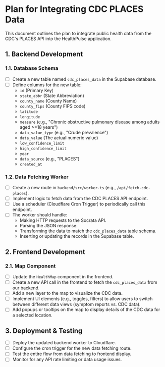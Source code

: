 # Plan for Integrating CDC PLACES Data

This document outlines the plan to integrate public health data from the CDC's PLACES API into the HealthPulse application.

## 1. Backend Development

### 1.1. Database Schema
- [ ] Create a new table named `cdc_places_data` in the Supabase database.
- [ ] Define columns for the new table:
    - `id` (Primary Key)
    - `state_abbr` (State Abbreviation)
    - `county_name` (County Name)
    - `county_fips` (County FIPS code)
    - `latitude`
    - `longitude`
    - `measure` (e.g., "Chronic obstructive pulmonary disease among adults aged >=18 years")
    - `data_value_type` (e.g., "Crude prevalence")
    - `data_value` (The actual numeric value)
    - `low_confidence_limit`
    - `high_confidence_limit`
    - `year`
    - `data_source` (e.g., "PLACES")
    - `created_at`

### 1.2. Data Fetching Worker
- [ ] Create a new route in `backend/src/worker.ts` (e.g., `/api/fetch-cdc-places`).
- [ ] Implement logic to fetch data from the CDC PLACES API endpoint.
- [ ] Use a scheduler (Cloudflare Cron Trigger) to periodically call this endpoint.
- [ ] The worker should handle:
    - Making HTTP requests to the Socrata API.
    - Parsing the JSON response.
    - Transforming the data to match the `cdc_places_data` table schema.
    - Inserting or updating the records in the Supabase table.

## 2. Frontend Development

### 2.1. Map Component
- [ ] Update the `HealthMap` component in the frontend.
- [ ] Create a new API call in the frontend to fetch the `cdc_places_data` from our backend.
- [ ] Add a new layer to the map to visualize the CDC data.
- [ ] Implement UI elements (e.g., toggles, filters) to allow users to switch between different data views (symptom reports vs. CDC data).
- [ ] Add popups or tooltips on the map to display details of the CDC data for a selected location.

## 3. Deployment & Testing
- [ ] Deploy the updated backend worker to Cloudflare.
- [ ] Configure the cron trigger for the new data fetching route.
- [ ] Test the entire flow from data fetching to frontend display.
- [ ] Monitor for any API rate limiting or data usage issues. 